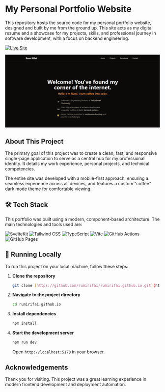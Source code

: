 # My Personal Portfolio Website

This repository hosts the source code for my personal portfolio website, designed and built by me from the ground up. This site acts as my digital resume and a showcase for my projects, skills, and professional journey in software development, with a focus on backend engineering.

[![Live Site](https://img.shields.io/badge/Live_Site-rumirifai.github.io-orange?style=for-the-badge&logo=svelte)](https://rumirifai.github.io)

![Portfolio Screenshot](./static/images/portfolio-screenshot.png)

## About This Project

The primary goal of this project was to create a clean, fast, and responsive single-page application to serve as a central hub for my professional identity. It details my work experience, personal projects, and technical competencies.

The entire site was developed with a mobile-first approach, ensuring a seamless experience across all devices, and features a custom "coffee" dark mode theme for comfortable viewing.

## 🛠️ Tech Stack

This portfolio was built using a modern, component-based architecture. The main technologies and tools used are:

![SvelteKit](https://img.shields.io/badge/SvelteKit-FF3E00?style=for-the-badge&logo=svelte&logoColor=white)
![Tailwind CSS](https://img.shields.io/badge/Tailwind_CSS-06B6D4?style=for-the-badge&logo=tailwindcss&logoColor=white)
![TypeScript](https://img.shields.io/badge/TypeScript-3178C6?style=for-the-badge&logo=typescript&logoColor=white)
![Vite](https://img.shields.io/badge/Vite-646CFF?style=for-the-badge&logo=vite&logoColor=white)
![GitHub Actions](https://img.shields.io/badge/CI/CD-GitHub_Actions-2088FF?style=for-the-badge&logo=githubactions&logoColor=white)
![GitHub Pages](https://img.shields.io/badge/Hosted_on-GitHub_Pages-222222?style=for-the-badge&logo=github&logoColor=white)

## 🚀 Running Locally

To run this project on your local machine, follow these steps:

1.  **Clone the repository**
    ```bash
    git clone [https://github.com/rumirifai/rumirifai.github.io.git](https://github.com/rumirifai/rumirifai.github.io.git)
    ```

2.  **Navigate to the project directory**
    ```bash
    cd rumirifai.github.io
    ```

3.  **Install dependencies**
    ```bash
    npm install
    ```

4.  **Start the development server**
    ```bash
    npm run dev
    ```
    Open `http://localhost:5173` in your browser.

## Acknowledgements

Thank you for visiting. This project was a great learning experience in modern frontend development and deployment automation.